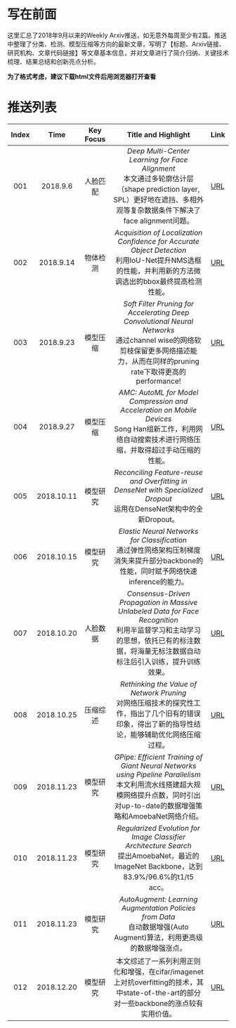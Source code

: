 # 写在前面

这里汇总了2018年9月以来的Weekly Arxiv推送，如无意外每周至少有2篇。推送中整理了分类、检测、模型压缩等方向的最新文章，写明了【标题、Arxiv链接、研究机构、文章代码链接】等文章基本信息，并对文章进行了简介归纳、关键技术梳理、结果总结和创新亮点分析。

__为了格式考虑，建议下载html文件后用浏览器打开查看__

# 推送列表

|Index|  Time   |    Key Focus    |     Title and Highlight   |     Link    |
|:-----:|:----------:|:--------:|:----------:|:-------------|
|  001  |  2018.9.6  |  人脸匹配 |  _Deep Multi-Center Learning for Face Alignment_ <br>本文通过多轮廓估计层（shape prediction layer, SPL）更好地在遮挡、多相外观等复杂数据条件下解决了face alignment问题。| [URL](https://github.com/luzhilin19951120/paperReadingMails/tree/master/2018/001) |
|  002  |  2018.9.14  | 物体检测 | _Acquisition of Localization Confidence for Accurate Object Detection_ <br>利用IoU-Net提升NMS选框的性能，并利用新的方法微调选出的bbox最终提高检测性能。| [URL](https://github.com/luzhilin19951120/paperReadingMails/tree/master/2018/002) |
|  003  |  2018.9.23  | 模型压缩 | _Soft Filter Pruning for Accelerating Deep Convolutional Neural Networks_ <br>通过channel wise的网络软剪枝保留更多网络描述能力，从而在同样的pruning rate下取得更高的performance!| [URL](https://github.com/luzhilin19951120/paperReadingMails/tree/master/2018/003) |
|  004  |  2018.9.27  | 模型压缩 | _AMC: AutoML for Model Compression and Acceleration on Mobile Devices_ <br>Song Han组新工作，利用网络自动搜索技术进行网络压缩，并取得超过手动压缩的性能。| [URL](https://github.com/luzhilin19951120/paperReadingMails/tree/master/2018/004) |
|  005  |  2018.10.11  | 模型研究 | _Reconciling Feature-reuse and Overfitting in DenseNet with Specialized Dropout_ <br>运用在DenseNet架构中的全新Dropout。| [URL](https://github.com/luzhilin19951120/paperReadingMails/tree/master/2018/005) |
|  006  |  2018.10.15  | 模型研究 | _Elastic Neural Networks for Classification_ <br>通过弹性网络架构压制梯度消失来提升部分backbone的性能，同时赋予网络快速inference的能力。| [URL](https://github.com/luzhilin19951120/paperReadingMails/tree/master/2018/006) |
|  007  |  2018.10.20  | 人脸数据 | _Consensus-Driven Propagation in Massive Unlabeled Data for Face Recognition_ <br>利用半监督学习和主动学习的思想，依托已有的标注数据，将海量无标注数据自动标注后引入训练，提升训练效果。| [URL](https://github.com/luzhilin19951120/paperReadingMails/tree/master/2018/008) |
|  008  |  2018.10.25  | 压缩综述 | _Rethinking the Value of Network Pruning_ <br>对网络压缩技术的探究性工作，指出了几个旧有的错误印象，得出了新的指导性结论，能够辅助优化网络压缩过程。| [URL](https://github.com/luzhilin19951120/paperReadingMails/tree/master/2018/008) |
|  009  |  2018.11.23  | 模型研究 | _GPipe: Efficient Training of Giant Neural Networks using Pipeline Parallelism_ <br>本文利用流水线搭建超大规模网络提升点数，同时引出对up-to-date的数据增强策略和AmoebaNet网络介绍。| [URL](https://github.com/luzhilin19951120/paperReadingMails/tree/master/2018/009) |
|  010  |  2018.11.23  | 模型研究 | _Regularized Evolution for Image Classifier Architecture Search_ <br>提出AmoebaNet，最近的ImageNet Backbone，达到83.9%/96.6%的t1/t5 acc。| [URL](https://github.com/luzhilin19951120/paperReadingMails/tree/master/2018/010) |
|  011  |  2018.11.23  | 模型研究 | _AutoAugment: Learning Augmentation Policies from Data_ <br>自动数据增强(Auto Augment)算法，利用更高级的数据增强涨点。| [URL](https://github.com/luzhilin19951120/paperReadingMails/tree/master/2018/011) |
|  012  |  2018.12.20  | 模型研究 | 本文综述了一系列利用正则化和增强，在cifar/imagenet上对抗overfitting的技术，其中state-of-the-art的部分对一些backbone的涨点较有实用价值。| [URL](https://github.com/luzhilin19951120/paperReadingMails/tree/master/2018/012) |
